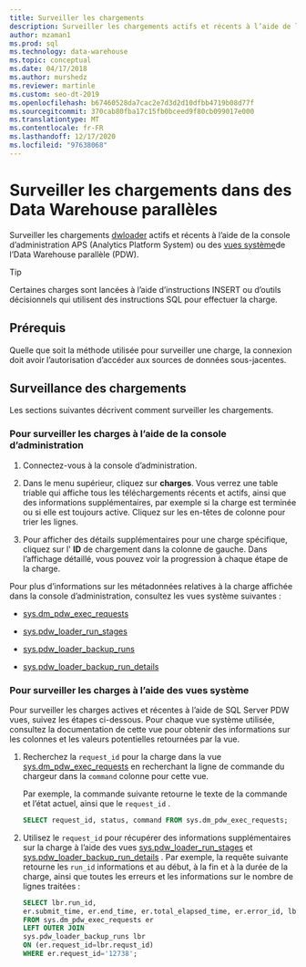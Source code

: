 ```yaml
---
title: Surveiller les chargements
description: Surveiller les chargements actifs et récents à l’aide de la console d’administration APS (Analytics Platform System) ou du système d’Data Warehouse parallèles (PDW).
author: mzaman1
ms.prod: sql
ms.technology: data-warehouse
ms.topic: conceptual
ms.date: 04/17/2018
ms.author: murshedz
ms.reviewer: martinle
ms.custom: seo-dt-2019
ms.openlocfilehash: b67460528da7cac2e7d3d2d10dfbb4719b08d77f
ms.sourcegitcommit: 370cab80fba17c15fb0bceed9f80cb099017e000
ms.translationtype: MT
ms.contentlocale: fr-FR
ms.lasthandoff: 12/17/2020
ms.locfileid: "97638068"
---
```

# <a name="monitor-loads-into-parallel-data-warehouse"></a>Surveiller les chargements dans des Data Warehouse parallèles
Surveiller les chargements [dwloader](dwloader.md) actifs et récents à l’aide de la console d’administration APS (Analytics Platform System) ou des [vues système](/azure/synapse-analytics/sql-data-warehouse/sql-data-warehouse-reference-tsql-system-views)de l’Data Warehouse parallèle (PDW). 
  
> [!TIP]  
> Certaines charges sont lancées à l’aide d’instructions INSERT ou d’outils décisionnels qui utilisent des instructions SQL pour effectuer la charge. 

<!-- MISSING LINKS
To monitor this type of load, see [Monitoring Active Queries](monitor-active-queries.md).  
-->
  
## <a name="prerequisites"></a>Prérequis  
Quelle que soit la méthode utilisée pour surveiller une charge, la connexion doit avoir l’autorisation d’accéder aux sources de données sous-jacentes. 

<!-- MISSING LINKS
For the permissions to grant, see "Use All of the Admin Console" in [Grant Permissions to Use the Admin Console](grant-permissions-admin-console.md). 

--> 
  
## <a name="monitoring-loads"></a>Surveillance des chargements  
Les sections suivantes décrivent comment surveiller les chargements.  
  
### <a name="to-monitor-loads-by-using-the-admin-console"></a>Pour surveiller les charges à l’aide de la console d’administration  
  
1.  Connectez-vous à la console d’administration. <!-- MISSING LINKS See [Monitor the Appliance by Using the Admin Console;](monitor-admin-console.md) for instructions. --> 
  
2.  Dans le menu supérieur, cliquez sur **charges**. Vous verrez une table triable qui affiche tous les téléchargements récents et actifs, ainsi que des informations supplémentaires, par exemple si la charge est terminée ou si elle est toujours active. Cliquez sur les en-têtes de colonne pour trier les lignes.  
  
3.  Pour afficher des détails supplémentaires pour une charge spécifique, cliquez sur l' **ID** de chargement dans la colonne de gauche. Dans l’affichage détaillé, vous pouvez voir la progression à chaque étape de la charge.  
  
Pour plus d’informations sur les métadonnées relatives à la charge affichée dans la console d’administration, consultez les vues système suivantes :  
  
-   [sys.dm_pdw_exec_requests](../relational-databases/system-dynamic-management-views/sys-dm-pdw-exec-requests-transact-sql.md)  
  
-   [sys.pdw_loader_run_stages](../relational-databases/system-catalog-views/sys-pdw-loader-run-stages-transact-sql.md?view=aps-pdw-2016-au7&preserve-view=true)  
  
-   [sys.pdw_loader_backup_runs](../relational-databases/system-catalog-views/sys-pdw-loader-backup-runs-transact-sql.md)  
  
-   [sys.pdw_loader_backup_run_details](../relational-databases/system-catalog-views/sys-pdw-loader-backup-run-details-transact-sql.md)  
  
### <a name="to-monitor-loads-by-using-system-views"></a>Pour surveiller les charges à l’aide des vues système  
Pour surveiller les charges actives et récentes à l’aide de SQL Server PDW vues, suivez les étapes ci-dessous. Pour chaque vue système utilisée, consultez la documentation de cette vue pour obtenir des informations sur les colonnes et les valeurs potentielles retournées par la vue.  
  
1.  Recherchez la `request_id` pour la charge dans la vue [sys.dm_pdw_exec_requests](../relational-databases/system-dynamic-management-views/sys-dm-pdw-exec-requests-transact-sql.md) en recherchant la ligne de commande du chargeur dans la `command` colonne pour cette vue.  
  
    Par exemple, la commande suivante retourne le texte de la commande et l’état actuel, ainsi que le `request_id` .  
  
    ```sql  
    SELECT request_id, status, command FROM sys.dm_pdw_exec_requests;  
    ```  
  
2.  Utilisez le `request_id` pour récupérer des informations supplémentaires sur la charge à l’aide des vues [sys.pdw_loader_run_stages](../relational-databases/system-catalog-views/sys-pdw-loader-run-stages-transact-sql.md) et [sys.pdw_loader_backup_run_details](../relational-databases/system-catalog-views/sys-pdw-loader-backup-run-details-transact-sql.md) . Par exemple, la requête suivante retourne les `run_id` informations et au début, à la fin et à la durée de la charge, ainsi que toutes les erreurs et les informations sur le nombre de lignes traitées :  
  
    ```sql  
    SELECT lbr.run_id,   
    er.submit_time, er.end_time, er.total_elapsed_time, er.error_id, lbr.rows_processed, lbr.rows_rejected, lbr.rows_inserted   
    FROM sys.dm_pdw_exec_requests er   
    LEFT OUTER JOIN   
    sys.pdw_loader_backup_runs lbr   
    ON (er.request_id=lbr.requst_id)   
    WHERE er.request_id='12738';  
    ```  
  
<!-- MISSING LINKS

## See Also  
[Common metadata query examples](metadata-query-examples.md)
-->  
